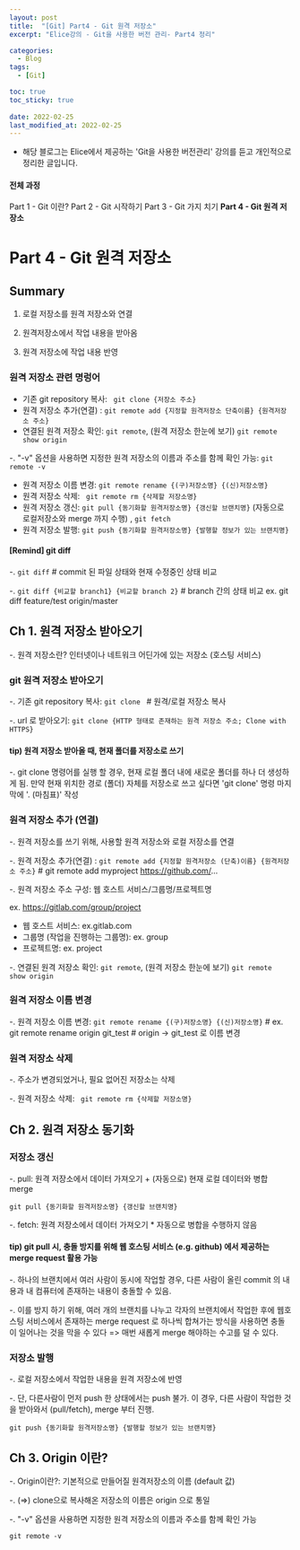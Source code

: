 ```yaml
---
layout: post
title:  "[Git] Part4 - Git 원격 저장소"
excerpt: "Elice강의 - Git을 사용한 버전 관리- Part4 정리"

categories:
  - Blog
tags:
  - [Git]

toc: true
toc_sticky: true
 
date: 2022-02-25
last_modified_at: 2022-02-25
---
```


* 해당 블로그는 Elice에서 제공하는 'Git을 사용한 버전관리' 강의를 듣고 개인적으로 정리한 글입니다.

#### 전체 과정
Part 1 - Git 이란?
Part 2 - Git 시작하기
Part 3 - Git 가지 치기
**Part 4 - Git 원격 저장소**

# Part 4 - Git 원격 저장소  
## Summary
1) 로컬 저장소를 원격 저장소와 연결

2) 원격저장소에서 작업 내용을 받아옴

3) 원격 저장소에 작업 내용 반영

### 원격 저장소 관련 명렁어
* 기존 git repository 복사: ``` git clone {저장소 주소}```
* 원격 저장소 추가(연결) : ``` git remote add {지정할 원격저장소 단축이름} {원격저장소 주소} ```
* 연결된 원격 저장소 확인: ``` git remote ```, (원격 저장소 한눈에 보기) ``` git remote show origin ```

-. "-v" 옵션을 사용하면 지정한 원격 저장소의 이름과 주소를 함께 확인 가능: ``` git remote -v ```

* 원격 저장소 이름 변경: ``` git remote rename {(구)저장소명} {(신)저장소명} ```
* 원격 저장소 삭제: ``` git remote rm {삭제할 저장소명}```
* 원격 저장소 갱신: ``` git pull {동기화할 원격저장소명} {갱신할 브랜치명} ``` (자동으로 로컬저장소와 merge 까지 수행) , ``` git fetch ```
* 원격 저장소 발행: ``` git push {동기화할 원격저장소명} {발행할 정보가 있는 브랜치명} ```

#### [Remind] git diff
-. ``` git diff ``` # commit 된 파일 상태와 현재 수정중인 상태 비교

-. ``` git diff {비교할 branch1} {비교할 branch 2} ``` # branch 간의 상태 비교 ex. git diff feature/test origin/master

## Ch 1. 원격 저장소 받아오기 
-. 원격 저장소란? 인터넷이나 네트워크 어딘가에 있는 저장소 (호스팅 서비스)

### git 원격 저장소 받아오기
-. 기존 git repository 복사: ```git clone ``` # 원격/로컬 저장소 복사

-. url 로 받아오기: ``` git clone {HTTP 형태로 존재하는 원격 저장소 주소; Clone with HTTPS} ```

#### tip) 원격 저장소 받아올 때, 현재 폴더를 저장소로 쓰기
-. git clone 명령어를 실행 할 경우, 현재 로컬 폴더 내에 새로운 폴더를 하나 더 생성하게 됨. 만약 현재 위치한 경로 (폴더) 자체를 저장소로 쓰고 싶다면 'git clone' 명령 마지막에 '. (마침표)' 작성

### 원격 저장소 추가 (연결)
-. 원격 저장소를 쓰기 위해, 사용할 원격 저장소와 로컬 저장소를 연결

-. 원격 저장소 추가(연결) : ``` git remote add {지정할 원격저장소 (단축)이름} {원격저장소 주소} ``` # git remote add myproject https://github.com/...
 
-. 원격 저장소 주소 구성: 웹 호스트 서비스/그룹명/프로젝트명

ex. https://gitlab.com/group/project 
* 웹 호스트 서비스: ex.gitlab.com
* 그룹명 (작업을 진행하는 그룹명): ex. group
* 프로젝트명: ex. project

-. 연결된 원격 저장소 확인: ``` git remote ```, (원격 저장소 한눈에 보기) ``` git remote show origin ```

### 원격 저장소 이름 변경
-. 원격 저장소 이름 변경: ``` git remote rename {(구)저장소명} {(신)저장소명} ``` # ex. git remote rename origin git_test # origin -> git_test 로 이름 변경

### 원격 저장소 삭제
-. 주소가 변경되었거나, 필요 없어진 저장소는 삭제

-. 원격 저장소 삭제: ``` git remote rm {삭제할 저장소명}```


## Ch 2. 원격 저장소 동기화
### 저장소 갱신
-. pull: 원격 저장소에서 데이터 가져오기 + (자동으로) 현재 로컬 데이터와 병합 merge 

``` git pull {동기화할 원격저장소명} {갱신할 브랜치명} ```

-. fetch: 원격 저장소에서 데이터 가져오기 * 자동으로 병합을 수행하지 않음

#### tip) git pull 시, 충돌 방지를 위해 웹 호스팅 서비스 (e.g. github) 에서 제공하는 merge request 활용 가능
-. 하나의 브랜치에서 여러 사람이 동시에 작업할 경우, 다른 사람이 올린 commit 의 내용과 내 컴퓨터에 존재하는 내용이 충돌할 수 있음.

-. 이를 방지 하기 위해, 여러 개의 브랜치를 나누고 각자의 브랜치에서 작업한 후에 웹호스팅 서비스에서 존재하는 merge request 로 하나씩 합쳐가는 방식을 사용하면 충돌이 일어나는 것을 막을 수 있다 => 매번 새롭게 merge 해야하는 수고를 덜 수 있다.


### 저장소 발행
-. 로컬 저장소에서 작업한 내용을 원격 저장소에 반영

-. 단, 다른사람이 먼저 push 한 상태에서는 push 불가. 이 경우, 다른 사람이 작업한 것을 받아와서 (pull/fetch), merge 부터 진행.

``` git push {동기화할 원격저장소명} {발행할 정보가 있는 브랜치명} ```


## Ch 3. Origin 이란?
-. Origin이란?: 기본적으로 만들어질 원격저장소의 이름 (default 값)

-. (=>) clone으로 복사해온 저장소의 이름은 origin 으로 통일

-. "-v" 옵션을 사용하면 지정한 원격 저장소의 이름과 주소를 함께 확인 가능

``` git remote -v ```

